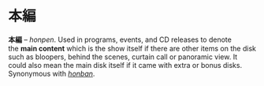 # 本編

**本編** – _honpen_. Used in programs, events, and CD releases to denote the **main content** which is the show itself if there are other items on the disk such as bloopers, behind the scenes, curtain call or panoramic view. It could also mean the main disk itself if it came with extra or bonus disks. Synonymous with _[honban](https://whimsicaltranslations.wordpress.com/seiyuu-subculture-term-glossary/#honban)_.
